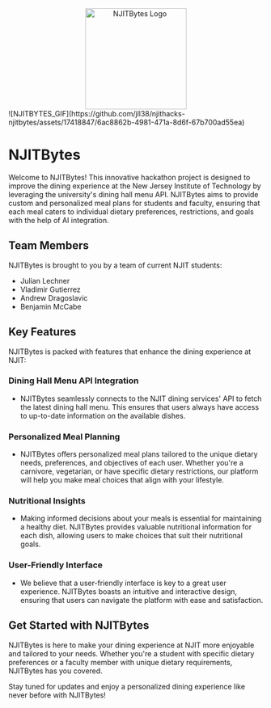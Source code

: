 <div align="center">
  <img src="https://github.com/jll38/njithacks-njitbytes/assets/17418847/ee62697a-8ee3-4f34-8dbc-18222ed1b058](https://github.com/jll38/njithacks-njitbytes/assets/17418847/f5915663-209b-4b12-8c4f-702225f34d5f" alt="NJITBytes Logo" width="200">
</div>
![NJITBYTES_GIF](https://github.com/jll38/njithacks-njitbytes/assets/17418847/6ac8862b-4981-471a-8d6f-67b700ad55ea)


# NJITBytes

Welcome to NJITBytes! This innovative hackathon project is designed to improve the dining experience at the New Jersey Institute of Technology by leveraging the university's dining hall menu API. NJITBytes aims to provide custom and personalized meal plans for students and faculty, ensuring that each meal caters to individual dietary preferences, restrictions, and goals with the help of AI integration.

## Team Members
NJITBytes is brought to you by a team of current NJIT students:
- Julian Lechner
- Vladimir Gutierrez
- Andrew Dragoslavic
- Benjamin McCabe

## Key Features

NJITBytes is packed with features that enhance the dining experience at NJIT:

### Dining Hall Menu API Integration
- NJITBytes seamlessly connects to the NJIT dining services' API to fetch the latest dining hall menu. This ensures that users always have access to up-to-date information on the available dishes.

### Personalized Meal Planning
- NJITBytes offers personalized meal plans tailored to the unique dietary needs, preferences, and objectives of each user. Whether you're a carnivore, vegetarian, or have specific dietary restrictions, our platform will help you make meal choices that align with your lifestyle.

### Nutritional Insights
- Making informed decisions about your meals is essential for maintaining a healthy diet. NJITBytes provides valuable nutritional information for each dish, allowing users to make choices that suit their nutritional goals.

### User-Friendly Interface
- We believe that a user-friendly interface is key to a great user experience. NJITBytes boasts an intuitive and interactive design, ensuring that users can navigate the platform with ease and satisfaction.

## Get Started with NJITBytes

NJITBytes is here to make your dining experience at NJIT more enjoyable and tailored to your needs. Whether you're a student with specific dietary preferences or a faculty member with unique dietary requirements, NJITBytes has you covered.

Stay tuned for updates and enjoy a personalized dining experience like never before with NJITBytes!
